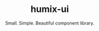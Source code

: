 <div align="center">
  <h1>humix-ui</h1>
</div>

<p align="center">
  Small. Simple. Beautiful component library.
</p>
